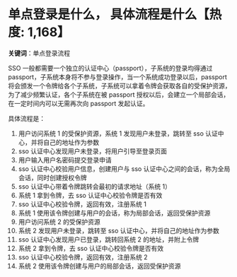 # 单点登录是什么， 具体流程是什么【热度: 1,168】

**关键词**：单点登录流程

SSO 一般都需要一个独立的认证中心（passport），子系统的登录均得通过 passport，子系统本身将不参与登录操作，当一个系统成功登录以后，passport 将会颁发一个令牌给各个子系统，子系统可以拿着令牌会获取各自的受保护资源，为了减少频繁认证，各个子系统在被 passport 授权以后，会建立一个局部会话，在一定时间内可以无需再次向 passport 发起认证。


具体流程是：

1. 用户访问系统 1 的受保护资源，系统 1 发现用户未登录，跳转至 sso 认证中心，并将自己的地址作为参数
2. sso 认证中心发现用户未登录，将用户引导至登录页面
3. 用户输入用户名密码提交登录申请
4. sso 认证中心校验用户信息，创建用户与 sso 认证中心之间的会话，称为全局会话，同时创建授权令牌
5. sso 认证中心带着令牌跳转会最初的请求地址（系统 1）
6. 系统 1 拿到令牌，去 sso 认证中心校验令牌是否有效
7. sso 认证中心校验令牌，返回有效，注册系统 1
8. 系统 1 使用该令牌创建与用户的会话，称为局部会话，返回受保护资源
9. 用户访问系统 2 的受保护资源
10. 系统 2 发现用户未登录，跳转至 sso 认证中心，并将自己的地址作为参数
11. sso 认证中心发现用户已登录，跳转回系统 2 的地址，并附上令牌
12. 系统 2 拿到令牌，去 sso 认证中心校验令牌是否有效
13. sso 认证中心校验令牌，返回有效，注册系统 2
14. 系统 2 使用该令牌创建与用户的局部会话，返回受保护资源